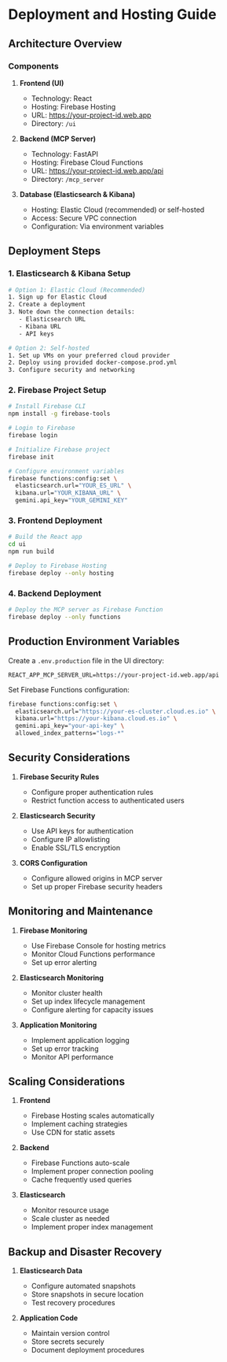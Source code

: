 # Deployment and Hosting Guide

## Architecture Overview

### Components
1. **Frontend (UI)**
   - Technology: React
   - Hosting: Firebase Hosting
   - URL: https://your-project-id.web.app
   - Directory: `/ui`

2. **Backend (MCP Server)**
   - Technology: FastAPI
   - Hosting: Firebase Cloud Functions
   - URL: https://your-project-id.web.app/api
   - Directory: `/mcp_server`

3. **Database (Elasticsearch & Kibana)**
   - Hosting: Elastic Cloud (recommended) or self-hosted
   - Access: Secure VPC connection
   - Configuration: Via environment variables

## Deployment Steps

### 1. Elasticsearch & Kibana Setup
```bash
# Option 1: Elastic Cloud (Recommended)
1. Sign up for Elastic Cloud
2. Create a deployment
3. Note down the connection details:
   - Elasticsearch URL
   - Kibana URL
   - API keys

# Option 2: Self-hosted
1. Set up VMs on your preferred cloud provider
2. Deploy using provided docker-compose.prod.yml
3. Configure security and networking
```

### 2. Firebase Project Setup
```bash
# Install Firebase CLI
npm install -g firebase-tools

# Login to Firebase
firebase login

# Initialize Firebase project
firebase init

# Configure environment variables
firebase functions:config:set \
  elasticsearch.url="YOUR_ES_URL" \
  kibana.url="YOUR_KIBANA_URL" \
  gemini.api_key="YOUR_GEMINI_KEY"
```

### 3. Frontend Deployment
```bash
# Build the React app
cd ui
npm run build

# Deploy to Firebase Hosting
firebase deploy --only hosting
```

### 4. Backend Deployment
```bash
# Deploy the MCP server as Firebase Function
firebase deploy --only functions
```

## Production Environment Variables

Create a `.env.production` file in the UI directory:
```env
REACT_APP_MCP_SERVER_URL=https://your-project-id.web.app/api
```

Set Firebase Functions configuration:
```bash
firebase functions:config:set \
  elasticsearch.url="https://your-es-cluster.cloud.es.io" \
  kibana.url="https://your-kibana.cloud.es.io" \
  gemini.api_key="your-api-key" \
  allowed_index_patterns="logs-*"
```

## Security Considerations

1. **Firebase Security Rules**
   - Configure proper authentication rules
   - Restrict function access to authenticated users

2. **Elasticsearch Security**
   - Use API keys for authentication
   - Configure IP allowlisting
   - Enable SSL/TLS encryption

3. **CORS Configuration**
   - Configure allowed origins in MCP server
   - Set up proper Firebase security headers

## Monitoring and Maintenance

1. **Firebase Monitoring**
   - Use Firebase Console for hosting metrics
   - Monitor Cloud Functions performance
   - Set up error alerting

2. **Elasticsearch Monitoring**
   - Monitor cluster health
   - Set up index lifecycle management
   - Configure alerting for capacity issues

3. **Application Monitoring**
   - Implement application logging
   - Set up error tracking
   - Monitor API performance

## Scaling Considerations

1. **Frontend**
   - Firebase Hosting scales automatically
   - Implement caching strategies
   - Use CDN for static assets

2. **Backend**
   - Firebase Functions auto-scale
   - Implement proper connection pooling
   - Cache frequently used queries

3. **Elasticsearch**
   - Monitor resource usage
   - Scale cluster as needed
   - Implement proper index management

## Backup and Disaster Recovery

1. **Elasticsearch Data**
   - Configure automated snapshots
   - Store snapshots in secure location
   - Test recovery procedures

2. **Application Code**
   - Maintain version control
   - Store secrets securely
   - Document deployment procedures